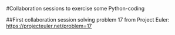 #Collaboration sessions to exercise some Python-coding

##First collaboration session solving problem 17 from Project Euler: https://projecteuler.net/problem=17
